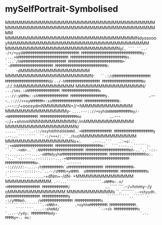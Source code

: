 # mySelfPortrait-Symbolised

MMMMMMMMMMMMMMMMMMMMMMMMMMMMMMMMMMMMMMMMMMMMMMMMMMMMMMMMMMMMMMMMMMMMMMMMMMMMMMMM
MMMMMMMMMMMMMMMMMMMMMMMMMMMMMMMMMMNdyssoooyNMMMMMMMMMMMMMMMMMMMMMMMMMMMMMMMMMMMM
MMMMMMMMMMMMMMMMMMMMMMMMMMMMMNy/..`  ``` ``..--/+/+yydNMMMMMMMMMMMMMMMMMMMMMMMMM
MMMMMMMMMMMMMMMMMMMMMMMMMMMNy-             `      `....+mMMMMMMMMMMMMMMMMMMMMMMM
MMMMMMMMMMMMMMMMMMMMMMMMMNs.`                    `` `...`/hNMMMMMMMMMMMMMMMMMMMM
MMMMMMMMMMMMMMMMMMMMMMMMN+`                               `-dMMMMMMMMMMMMMMMMMMM
MMMMMMMMMMMMMMMMMMMMMMMN:                           `     ``-dMMMMMMMMMMMMMMMMMM
MMMMMMMMMMMMMMMMMMMMMMN-                              `  ``.:/dMMMMMMMMMMMMMMMMM
MMMMMMMMMMMMMMMMMMMMdo`                                   `.-/-hMMMMMMMMMMMMMMMM
MMMMMMMMMMMMMMMMMMNo`                                    .:/:/.:hMMMMMMMMMMMMMMM
MMMMMMMMMMMMMMMMMN/                                   `.../sms.:oNMMMMMMMMMMMMMM
MMMMMMMMMMMMMMMMMo`                              ``..-//:yNMMm::shMMMMMMMMMMMMMM
MMMMMMMMMMMMMMMMy.                  ``..---.``.::///++oyNMMMMM+:soMMMMMMMMMMMMMM
MMMMMMMMMMMMMMMN-                 ``..---::::/+ooosydmNMMMMMMN+//+NMMMMMMMMMMMMM
MMMMMMMMMMMMMMMMy-               `....---:://+oyhdmNNNNMMMMMMmy/-+NMMMMMMMMMMMMM
MMMMMMMMMMMMMMMMMmo             `....----::/++ohmmNNNNMMMMMMMMN/./mMMMMMMMMMMMMM
MMMMMMMMMMMMMMMMMMN/          `.....``````..-::/osyhddhhddddmNd..+NMMMMMMMMMMMMM
MMMMMMMMMMMMMMMMMMy`         `.--...````````  ``-:/+++/:.``./hs`oNMMMMMMMMMMMMMM
MMMMMMMMMMMMMMMMMNo+:.`      .---..```    `.`````.:+o:.`  `:+mNNMMMMMMMMMMMMMMMM
MMMMMMMMMMMMMMMMMMMMMm:`  ```----...``````:-``.``-+mN+..``:NNMMMMMMMMMMMMMMMMMMM
MMMMMMMMMMMMMMMMMMMMmh-..`..`-::--........---....-oNMNdyyhmMMMMMMMMMMMMMMMMMMMMM
MMMMMMMMMMMMMMMMho:.   `-..``-:----..--::::::-...-+NMMMMMMMMMMMMMMMMMMMMMMMMMMMM
MMMMMMMMMMMMMNo.         ` `.-------:://///:-....-/hMMMMMMMMMh`oMMMMMMMMMMMMMMMM
MMMMMMMMMMMMN-              .-:------:::::--.`..--/sMMMh+yNMMh  sMMMMMMMMMMMMMMM
MMMMMMMMMMMMo               `.-----..........`````.-+dNm+-/dN-  +MMMMMMMMMMMMMMM
MMMMMMMMMMMM.               `.--...````````````````.oNMMo:.o/   +MMMMMMMMMMMMMMM
MMMMMMMMMMMM/                `....`````    ````.-:/+hmmy-:/y    oMMMMMMMMMMMMMMM
MMMMMMMMMMMMs                ``..`````````     ```.-+shyydh.    dMMMMMMMMMMMMMMM
MMMMMMMMMMMMy                 ``````````..``````--:/yMMNmh.     /mMMMMMMMMMMMMMM
MMMMMMMMMMMMs                    `````` ``````````.-oNNh+.       .+oyhhmMMMMMMMM
MMMMMMMMMMMM.                  `    ````````....-:ohmNd/`                 `-:+sh
MMMMMMMMMMMs                                `...--/ydy:
MMMMMMMMmdy-                                      `.-.
MMMNy+-.
ms:                                          ```
